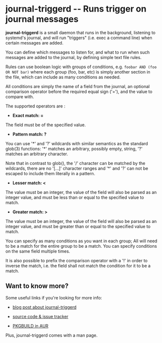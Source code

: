 # journal-triggerd -- Runs trigger on journal messages

**journal-triggerd** is a small daemon that runs in the background, listening to
systemd's journal, and will run "triggers" (i.e. exec a command line) when
certain messages are added.

You can define which messages to listen for, and what to run when such messages
are added to the journal, by defining simple text file rules.

Rules can use boolean logic with groups of conditions, e.g. `foobar AND (foo OR
NOT bar)` where each group (foo, bar, etc) is simply another section in the file,
which can include as many conditions as needed.

All conditions are simply the name of a field from the journal, an optional
comparison operator before the required equal sign ('='), and the value to
compare with.

The supported operators are :

* **Exact match: =**

The field must be of the specified value.

* **Pattern match: ?**

You can use '\*' and '?' wildcards with similar semantics as the standard glob(3)
functions: '\*' matches an arbitrary, possibly empty, string, '?' matches an
arbitrary character.

Note that in contrast to glob(), the '/' character can be matched by the
wildcards, there are no '[...]' character ranges and '\*' and '?' can not be
escaped to include them literally in a pattern.

* **Lesser match: <**

The value must be an integer, the value of the field will also be parsed as an
integer value, and must be less than or equal to the specified value to match.

* **Greater match: >**

The value must be an integer, the value of the field will also be parsed as an
integer value, and must be greater than or equal to the specified value to match.


You can specify as many conditions as you want in each group; All will need to
be a match for the entire group to be a match. You can specify conditions on the
same field multiple times.

It is also possible to prefix the comparison operator with a '!' in order to
inverse the match, i.e. the field shall not match the condition for it to be a
match.

## Want to know more?

Some useful links if you're looking for more info:

- [blog post about journal-triggerd](http://jjacky.com/journal-triggerd "journal-triggerd @ jjacky.com")

- [source code & issue tracker](https://github.com/jjk-jacky/journal-triggerd "journal-triggerd @ GitHub.com")

- [PKGBUILD in AUR](https://aur.archlinux.org/packages/journal-triggerd/ "AUR: journal-triggerd")

Plus, journal-triggerd comes with a man page.
